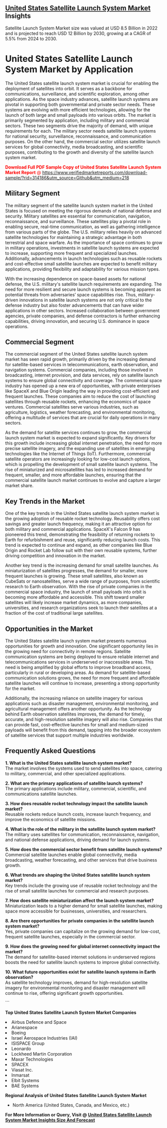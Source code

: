 <h2><a href="https://www.verifiedmarketreports.com/download-sample/?rid=314186&amp;utm_source=Github&amp;utm_medium=218" target="_blank">United States Satellite Launch System Market</a> Insights</h2><p>Satellite Launch System Market size was valued at USD 8.5 Billion in 2022 and is projected to reach USD 12 Billion by 2030, growing at a CAGR of 5.5% from 2024 to 2030.</p><p> <h1>United States Satellite Launch System Market by Application</h1> <p>The United States satellite launch system market is crucial for enabling the deployment of satellites into orbit. It serves as a backbone for communications, surveillance, and scientific exploration, among other applications. As the space industry advances, satellite launch systems are pivotal in supporting both governmental and private sector needs. These systems are evolving with more efficient technologies, allowing for the launch of both large and small payloads into various orbits. The market is primarily segmented by application, including military and commercial sectors. These two segments drive the majority of demand, with unique requirements for each. The military sector needs satellite launch systems for national security, surveillance, reconnaissance, and communication purposes. On the other hand, the commercial sector utilizes satellite launch services for global connectivity, media broadcasting, and scientific purposes, contributing to the growth and diversity of the satellite launch system market. <p><span class=""><span style="color: #ff0000;"><strong>Download Full PDF Sample Copy of United States Satellite Launch System Market Report</strong> @ </span><a href="https://www.verifiedmarketreports.com/download-sample/?rid=314186&amp;utm_source=Github&amp;utm_medium=218" target="_blank">https://www.verifiedmarketreports.com/download-sample/?rid=314186&amp;utm_source=Github&amp;utm_medium=218</a></span></p></p> <h2>Military Segment</h2> <p>The military segment of the satellite launch system market in the United States is focused on meeting the rigorous demands of national defense and security. Military satellites are essential for communication, navigation, reconnaissance, and surveillance. These satellites play a pivotal role in enabling secure, real-time communication, as well as gathering intelligence from various parts of the globe. The U.S. military relies heavily on advanced satellite technologies for maintaining a strategic advantage in both terrestrial and space warfare. As the importance of space continues to grow in military operations, investments in satellite launch systems are expected to increase, supporting more frequent and specialized launches. Additionally, advancements in launch technologies such as reusable rockets and cost-effective small satellite launches are expected to benefit military applications, providing flexibility and adaptability for various mission types. <p>With the increasing dependence on space-based assets for national defense, the U.S. military's satellite launch requirements are expanding. The need for more resilient and secure launch systems is becoming apparent as potential threats from adversaries’ space capabilities rise. Thus, military-driven innovations in satellite launch systems are not only critical to the defense industry but also foster advancements that can have wider applications in other sectors. Increased collaboration between government agencies, private companies, and defense contractors is further enhancing capabilities, driving innovation, and securing U.S. dominance in space operations.</p> <h2>Commercial Segment</h2> <p>The commercial segment of the United States satellite launch system market has seen rapid growth, primarily driven by the increasing demand for satellite-based services in telecommunications, earth observation, and navigation systems. Commercial companies, including those involved in broadcasting, internet provision, and data services, rely on satellite launch systems to ensure global connectivity and coverage. The commercial space industry has opened up a new era of opportunities, with private enterprises like SpaceX and Blue Origin leading the way in providing cost-efficient and frequent launches. These companies aim to reduce the cost of launching satellites through reusable rockets, enhancing the economics of space ventures. Commercial satellites serve various industries, such as agriculture, logistics, weather forecasting, and environmental monitoring, offering a multitude of services that are crucial for daily operations in many sectors. <p>As the demand for satellite services continues to grow, the commercial launch system market is expected to expand significantly. Key drivers for this growth include increasing global internet penetration, the need for more precise satellite imagery, and the expanding use of satellites in emerging technologies like the Internet of Things (IoT). Furthermore, commercial satellite operators are increasingly looking for low-cost launch options, which is propelling the development of small satellite launch systems. The rise of miniaturized and microsatellites has led to increased demand for frequent, smaller, and more affordable launches, ensuring that the commercial satellite launch market continues to evolve and capture a larger market share.</p> <h2>Key Trends in the Market</h2> <p>One of the key trends in the United States satellite launch system market is the growing adoption of reusable rocket technology. Reusability offers cost savings and greater launch frequency, making it an attractive option for both military and commercial applications. SpaceX's Falcon 9 has pioneered this trend, demonstrating the feasibility of returning rockets to Earth for refurbishment and reuse, significantly reducing launch costs. This trend is expected to continue and expand, as other companies like Blue Origin and Rocket Lab follow suit with their own reusable systems, further driving competition and innovation in the market.</p> <p>Another key trend is the increasing demand for small satellite launches. As miniaturization of satellites progresses, the demand for smaller, more frequent launches is growing. These small satellites, also known as CubeSats or nanosatellites, serve a wide range of purposes, from scientific research to Earth observation. With the rise of private companies in the commercial space industry, the launch of small payloads into orbit is becoming more affordable and accessible. This shift toward smaller satellites will likely increase market dynamics, as more companies, universities, and research organizations seek to launch their satellites at a fraction of the cost of traditional large satellites.</p> <h2>Opportunities in the Market</h2> <p>The United States satellite launch system market presents numerous opportunities for growth and innovation. One significant opportunity lies in the growing need for connectivity in remote regions. Satellite communication systems are being deployed to ensure reliable internet and telecommunications services in underserved or inaccessible areas. This need is being amplified by global efforts to improve broadband access, particularly in rural or developing areas. As demand for satellite-based communication solutions grows, the need for more frequent and affordable satellite launches will continue to increase, presenting a strong opportunity for the market.</p> <p>Additionally, the increasing reliance on satellite imagery for various applications such as disaster management, environmental monitoring, and agricultural management offers another opportunity. As the technology behind Earth observation satellites improves, the demand for timely, accurate, and high-resolution satellite imagery will also rise. Companies that can provide fast, cost-effective launches for small and medium-sized payloads will benefit from this demand, tapping into the broader ecosystem of satellite services that support multiple industries worldwide.</p> <h2>Frequently Asked Questions</h2> <p><strong>1. What is the United States satellite launch system market?</strong><br> The market involves the systems used to send satellites into space, catering to military, commercial, and other specialized applications.</p> <p><strong>2. What are the primary applications of satellite launch systems?</strong><br> The primary applications include military, commercial, scientific, and communications satellite launches.</p> <p><strong>3. How does reusable rocket technology impact the satellite launch market?</strong><br> Reusable rockets reduce launch costs, increase launch frequency, and improve the economics of satellite missions.</p> <p><strong>4. What is the role of the military in the satellite launch system market?</strong><br> The military uses satellites for communication, reconnaissance, navigation, and national defense applications, driving demand for launch systems.</p> <p><strong>5. How does the commercial sector benefit from satellite launch systems?</strong><br> Commercial satellite launches enable global connectivity, media broadcasting, weather forecasting, and other services that drive business growth.</p> <p><strong>6. What trends are shaping the United States satellite launch system market?</strong><br> Key trends include the growing use of reusable rocket technology and the rise of small satellite launches for commercial and research purposes.</p> <p><strong>7. How does satellite miniaturization affect the launch system market?</strong><br> Miniaturization leads to a higher demand for small satellite launches, making space more accessible for businesses, universities, and researchers.</p> <p><strong>8. Are there opportunities for private companies in the satellite launch system market?</strong><br> Yes, private companies can capitalize on the growing demand for low-cost, frequent satellite launches, especially in the commercial sector.</p> <p><strong>9. How does the growing need for global internet connectivity impact the market?</strong><br> The demand for satellite-based internet solutions in underserved regions boosts the need for satellite launch systems to improve global connectivity.</p> <p><strong>10. What future opportunities exist for satellite launch systems in Earth observation?</strong><br> As satellite technology improves, demand for high-resolution satellite imagery for environmental monitoring and disaster management will continue to rise, offering significant growth opportunities.</p> ```</p><p><strong>Top United States Satellite Launch System Market Companies</strong></p><div data-test-id=""><p><li>Airbus Defence and Space</li><li> Arianespace</li><li> Boeing</li><li> Israel Aerospace Industries (IAI)</li><li> ISISPACE Group</li><li> Leonardo</li><li> Lockheed Martin Corporation</li><li> Maxar Technologies</li><li> SPACEX</li><li> Viasat Inc.</li><li> Inmarsat</li><li> Elbit Systems</li><li> BAE Systems</li></p><div><strong>Regional Analysis of&nbsp;United States Satellite Launch System Market</strong></div><ul><li dir="ltr"><p dir="ltr">North America&nbsp;(United States, Canada, and Mexico, etc.)</p></li></ul><p><strong>For More Information or Query, Visit @&nbsp;</strong><strong><a href="https://www.verifiedmarketreports.com/product/satellite-launch-system-market/?utm_source=Github&amp;utm_medium=218" target="_blank">United States Satellite Launch System Market Insights Size And Forecast</a></strong></p></div>
